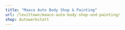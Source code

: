 ```yaml
---
title: "Maaco Auto Body Shop & Painting"
url: /levittown/maaco-auto-body-shop-und-painting/
shop: Autowerkstatt
---
```

